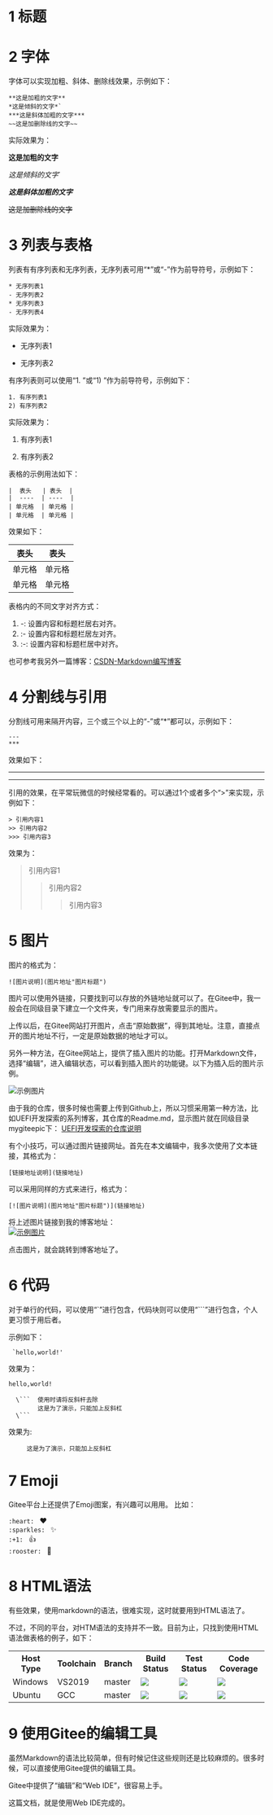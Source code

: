 # 1 标题


# 2 字体

字体可以实现加粗、斜体、删除线效果，示例如下：

```
**这是加粗的文字**
*这是倾斜的文字*`
***这是斜体加粗的文字***
~~这是加删除线的文字~~
```
实际效果为：

**这是加粗的文字**

*这是倾斜的文字*`

***这是斜体加粗的文字***

~~这是加删除线的文字~~

# 3 列表与表格

列表有有序列表和无序列表，无序列表可用“*”或“-”作为前导符号，示例如下：
```
* 无序列表1
- 无序列表2
* 无序列表3
- 无序列表4
```

实际效果为：

* 无序列表1
- 无序列表2

有序列表则可以使用“1. ”或“1) ”作为前导符号，示例如下：
```
1. 有序列表1
2) 有序列表2
```

实际效果为：

1. 有序列表1
2) 有序列表2

表格的示例用法如下：
```
|  表头   | 表头  |
|  ----  | ----  |
| 单元格  | 单元格 |
| 单元格  | 单元格 |
```

效果如下：

|  表头   | 表头  |
|  ----  | ----  |
| 单元格  | 单元格 |
| 单元格  | 单元格 |

表格内的不同文字对齐方式：
1) -: 设置内容和标题栏居右对齐。
2) :- 设置内容和标题栏居左对齐。
3) :-: 设置内容和标题栏居中对齐。

也可参考我另外一篇博客：[CSDN-Markdown编写博客](https://blog.csdn.net/luobing4365/article/details/113106959)

# 4 分割线与引用

分割线可用来隔开内容，三个或三个以上的“-”或“*”都可以，示例如下：

```
---
***
```

效果如下：

---
***

引用的效果，在平常玩微信的时候经常看的。可以通过1个或者多个“>”来实现，示例如下：
```
> 引用内容1
>> 引用内容2
>>> 引用内容3
```

效果为：

> 引用内容1
>> 引用内容2
>>> 引用内容3

# 5 图片

图片的格式为：
```
![图片说明](图片地址"图片标题")
```

图片可以使用外链接，只要找到可以存放的外链地址就可以了。在Gitee中，我一般会在同级目录下建立一个文件夹，专门用来存放需要显示的图片。

上传以后，在Gitee网站打开图片，点击“原始数据”，得到其地址。注意，直接点开的图片地址不行，一定是原始数据的地址才可以。

另外一种方法，在Gitee网站上，提供了插入图片的功能。打开Markdown文件，选择“编辑”，进入编辑状态，可以看到插入图片的功能键。以下为插入后的图片示例。

![示例图片](https://images.gitee.com/uploads/images/2021/0827/162908_16dc411a_791211.png "youli.png")

由于我的仓库，很多时候也需要上传到Github上，所以习惯采用第一种方法，比如UEFI开发探索的系列博客，其仓库的Readme.md，显示图片就在同级目录mygiteepic下：
[UEFI开发探索的仓库说明](https://gitee.com/luobing4365/uefi-explorer/blob/master/README.md)

有个小技巧，可以通过图片链接网址。首先在本文编辑中，我多次使用了文本链接，其格式为：
```
[链接地址说明](链接地址)
```

可以采用同样的方式来进行，格式为：

```
[![图片说明](图片地址"图片标题")](链接地址)
```

将上述图片链接到我的博客地址：<br>
[![示例图片](https://images.gitee.com/uploads/images/2021/0827/162908_16dc411a_791211.png "youli.png")](https://blog.csdn.net/luobing4365)

点击图片，就会跳转到博客地址了。

# 6 代码

对于单行的代码，可以使用“`”进行包含，代码块则可以使用“```”进行包含，个人更习惯于用后者。

示例如下：
```
 `hello,world!'
```

效果为：

`hello,world!`

```
  \```  使用时请将反斜杆去除
        这是为了演示，只能加上反斜杠
  \```
```

效果为:
```  使用时请将反斜杆去除
     这是为了演示，只能加上反斜杠
```

# 7 Emoji

Gitee平台上还提供了Emoji图案，有兴趣可以用用。
比如：

`:heart: ` :heart:  <br>
`:sparkles: ` :sparkles: <br>
`:+1: ` :+1: <br>
`:rooster: ` :rooster: <br>

# 8 HTML语法

有些效果，使用markdown的语法，很难实现，这时就要用到HTML语法了。

不过，不同的平台，对HTM语法的支持并不一致。目前为止，只找到使用HTML语法做表格的例子，如下：

<table>
  <tr>
    <th>Host Type</th>
    <th>Toolchain</th>
    <th>Branch</th>
    <th>Build Status</th>
    <th>Test Status</th>
    <th>Code Coverage</th>
  </tr>
  <tr>
    <td>Windows</td>
    <td>VS2019</td>
    <td>master</td>
    <td>
      <a  href="https://dev.azure.com/tianocore/edk2-ci/_build/latest?definitionId=32&branchName=master">
      <img src="https://dev.azure.com/tianocore/edk2-ci/_apis/build/status/Windows%20VS2019%20CI?branchName=master"/></a>
    </td>
    <td>
      <a  href="https://dev.azure.com/tianocore/edk2-ci/_build/latest?definitionId=32&branchName=master">
      <img src="https://img.shields.io/azure-devops/tests/tianocore/edk2-ci/32.svg"/></a>
    </td>
    <td>
      <a  href="https://dev.azure.com/tianocore/edk2-ci/_build/latest?definitionId=32&branchName=master">
      <img src="https://img.shields.io/badge/coverage-coming_soon-blue"/></a>
    </td>
  </tr>
  <tr>
    <td>Ubuntu</td>
    <td>GCC</td>
    <td>master</td>
    <td>
      <a  href="https://dev.azure.com/tianocore/edk2-ci/_build/latest?definitionId=31&branchName=master">
      <img src="https://dev.azure.com/tianocore/edk2-ci/_apis/build/status/Ubuntu%20GCC5%20CI?branchName=master"/></a>
    </td>
    <td>
      <a  href="https://dev.azure.com/tianocore/edk2-ci/_build/latest?definitionId=31&branchName=master">
      <img src="https://img.shields.io/azure-devops/tests/tianocore/edk2-ci/31.svg"/></a>
    </td>
    <td>
      <a  href="https://dev.azure.com/tianocore/edk2-ci/_build/latest?definitionId=31&branchName=master">
      <img src="https://img.shields.io/badge/coverage-coming_soon-blue"/></a>
    </td>
  </tr>
</table>

# 9 使用Gitee的编辑工具

虽然Markdown的语法比较简单，但有时候记住这些规则还是比较麻烦的。很多时候，可以直接使用Gitee提供的编辑工具。

Gitee中提供了“编辑”和“Web IDE”，很容易上手。

这篇文档，就是使用Web IDE完成的。



